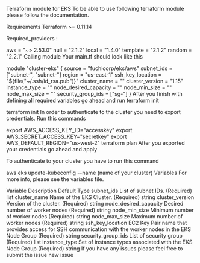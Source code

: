 Terraform module for EKS
To be able to use following terraform module please follow the documentation.

Requirements
Terraform >= 0.11.14

Required_providers :

aws = "~> 2.53.0"
null = "2.1.2"
local = "1.4.0"
template = "2.1.2"
random = "2.2.1"
Calling module
Your main.tf should look like this

module "cluster-eks" {
  source = "fuchicorp/eks/aws"
  subnet_ids = ["subnet-", "subnet-"]
  region = "us-east-1"
  ssh_key_location = "${file("~/.ssh/id_rsa.pub")}"
  cluster_name = ""
  cluster_version = "1.15"
  instance_type = ""
  node_desired_capacity = ""
  node_min_size = ""
  node_max_size = ""
  security_group_ids = ["sg-"]
}
After you finish with defining all required variables go ahead and run terraform init

terraform init
In order to authenticate to the cluster you need to export credentials. Run this commands

export AWS_ACCESS_KEY_ID="accesskey"
export AWS_SECRET_ACCESS_KEY="secretkey"
export AWS_DEFAULT_REGION="us-west-2"
terraform plan
After you exported your credentials go ahead and apply

To authenticate to your cluster you have to run this command

aws eks update-kubeconfig --name (name of your cluster)
Variables
For more info, please see the variables file.

Variable	Description	Default	Type
subnet_ids	List of subnet IDs.	(Required)	list
cluster_name	Name of the EKS Cluster.	(Required)	string
cluster_version	Version of the cluster.	(Required)	string
node_desired_capacity	Desired number of worker nodes	(Required)	string
node_min_size	Minimum number of worker nodes	(Required)	string
node_max_size	Maximum number of worker nodes	(Required)	string
ssh_key_location	EC2 Key Pair name that provides access for SSH communication with the worker nodes in the EKS Node Group	(Required)	string
security_group_ids	List of security group	(Required)	list
instance_type	Set of instance types associated with the EKS Node Group	(Required)	string
If you have any issues please feel free to submit the issue new issue



